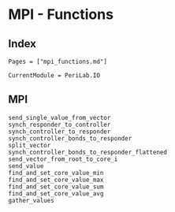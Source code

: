 # MPI - Functions

## Index
```@index
Pages = ["mpi_functions.md"]
```

```@meta
CurrentModule = PeriLab.IO
```
## MPI
```@docs
send_single_value_from_vector
synch_responder_to_controller
synch_controller_to_responder
synch_controller_bonds_to_responder
split_vector
synch_controller_bonds_to_responder_flattened
send_vector_from_root_to_core_i
send_value
find_and_set_core_value_min
find_and_set_core_value_max
find_and_set_core_value_sum
find_and_set_core_value_avg
gather_values
```

